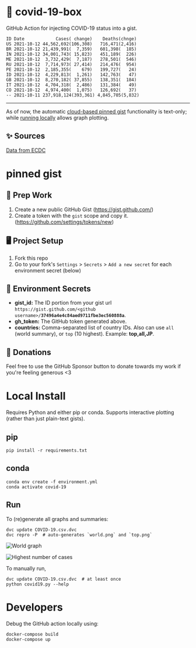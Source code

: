 # 🏥 covid-19-box

GitHub Action for injecting COVID-19 status into a gist.

```
ID Date            Cases( change)    Deaths(chnge)
US 2021-10-12 44,562,692(106,308)   716,471(2,416)
BR 2021-10-12 21,439,991(  7,359)   601,398(  185)
IN 2021-10-12 34,001,743( 15,823)   451,189(  226)
ME 2021-10-12  3,732,429(  7,187)   278,501(  546)
RU 2021-10-12  7,714,973( 27,414)   214,476(  954)
PE 2021-10-12  2,185,355(    679)   199,727(   24)
ID 2021-10-12  4,229,813(  1,261)   142,763(   47)
GB 2021-10-12  8,270,182( 37,855)   138,351(  184)
IT 2021-10-12  4,704,318(  2,486)   131,384(   49)
CO 2021-10-12  4,974,400(  1,075)   126,692(   37)
-- 2021-10-11 237,918,124(393,361) 4,845,705(5,832)
```

---

As of now, the automatic [cloud-based pinned gist](#pinned-gist) functionality is text-only;
while [running locally](#local-install) allows graph plotting.

## ✨ Sources

[Data from ECDC](https://www.ecdc.europa.eu/en/publications-data/download-todays-data-geographic-distribution-covid-19-cases-worldwide)

# pinned gist

## 🎒 Prep Work
1. Create a new public GitHub Gist (https://gist.github.com/)
1. Create a token with the `gist` scope and copy it. (https://github.com/settings/tokens/new)

## 🖥 Project Setup
1. Fork this repo
1. Go to your fork's `Settings` > `Secrets` > `Add a new secret` for each environment secret (below)

## 🤫 Environment Secrets
- **gist_id:** The ID portion from your gist url `https://gist.github.com/<github username>/`**`37496a4e4c84aed9711fbe3ec560888a`**.
- **gh_token:** The GitHub token generated above.
- **countries:** Comma-separated list of country IDs. Also can use `all` (world summary), or `top` (10 highest). Example: **top,all,JP**.

## 💸 Donations

Feel free to use the GitHub Sponsor button to donate towards my work if you're feeling generous <3

# Local Install

Requires Python and either pip or conda. Supports interactive plotting (rather than just plain-text gists).

## pip

```
pip install -r requirements.txt
```

## conda

```
conda env create -f environment.yml
conda activate covid-19
```

## Run

To (re)generate all graphs and summaries:

```
dvc update COVID-19.csv.dvc
dvc repro -P  # auto-generates `world.png` and `top.png`
```

![World graph](world.png)

![Highest number of cases](top.png)

To manually run,

```
dvc update COVID-19.csv.dvc  # at least once
python covid19.py --help
```

# Developers

Debug the GitHub action locally using:

```
docker-compose build
docker-compose up
```
